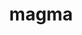---
title: "magma"
layout: cache
categories: [package, v0.18.0]
meta: {"versions": ["2.6.2"], "compilers": ["gcc@=7.5.0"], "oss": ["ubuntu18.04"], "platforms": ["linux"], "targets": ["x86_64"], "stacks": ["e4s", "root"], "num_specs": 1, "num_specs_by_stack": {"e4s": 1, "root": 1}}
spec_details: [{"hash": "s63itgegkgcrua6ayxxv3psviigkdqcu", "compiler": "gcc@=7.5.0", "versions": ["2.6.2"], "os": "ubuntu18.04", "platform": "linux", "target": "x86_64", "variants": ["build_type=RelWithDebInfo", "+cuda", "cuda_arch=70", "+fortran", "~ipo", "~rocm", "+shared"], "stacks": ["e4s", "root"], "size": "-", "tarball": "https://binaries.spack.io/v0.18.0/build_cache/linux-ubuntu18.04-x86_64/gcc-7.5.0/magma-2.6.2/linux-ubuntu18.04-x86_64-gcc-7.5.0-magma-2.6.2-s63itgegkgcrua6ayxxv3psviigkdqcu.spack"}]
---